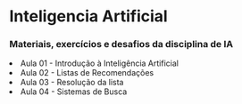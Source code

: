 # Inteligencia Artificial

<h3>Materiais, exercícios e desafios da disciplina de IA</h1>

<li>Aula 01 - Introdução à Inteligência Artificial
<br><li>Aula 02 - Listas de Recomendações
<br><li>Aula 03 - Resolução da lista
<br><li>Aula 04 - Sistemas de Busca

